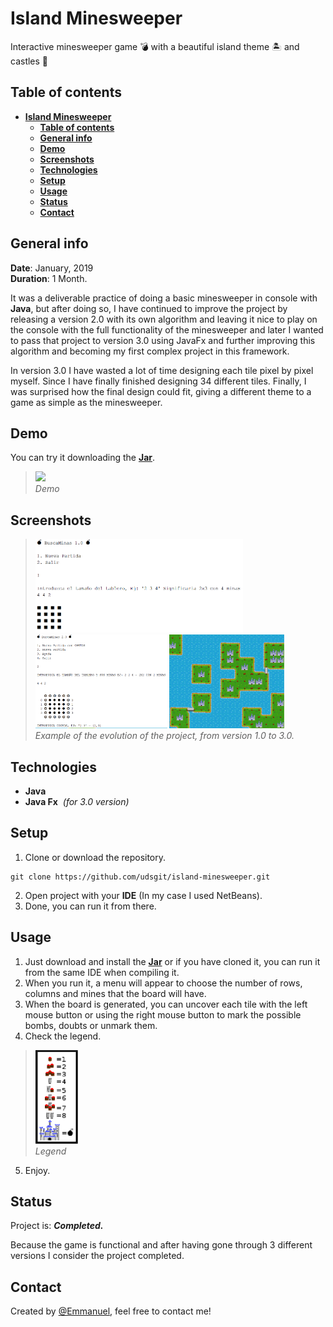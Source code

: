 # **Island Minesweeper**

Interactive minesweeper game 💣 with a beautiful island theme 🏝️ and castles 🏰

## **Table of contents**

- [**Island Minesweeper**](#island-minesweeper)
  - [**Table of contents**](#table-of-contents)
  - [**General info**](#general-info)
  - [**Demo**](#demo)
  - [**Screenshots**](#screenshots)
  - [**Technologies**](#technologies)
  - [**Setup**](#setup)
  - [**Usage**](#usage)
  - [**Status**](#status)
  - [**Contact**](#contact)

## **General info**

**Date**: January, 2019  
**Duration**: 1 Month.

It was a deliverable practice of doing a basic minesweeper in console with **Java**, but after doing so, I have continued to improve the project by releasing a version 2.0 with its own algorithm and leaving it nice to play on the console with the full functionality of the minesweeper and later I wanted to pass that project to version 3.0 using JavaFx and further improving this algorithm and becoming my first complex project in this framework.

In version 3.0 I have wasted a lot of time designing each tile pixel by pixel myself. Since I have finally finished designing 34 different tiles. Finally, I was surprised how the final design could fit, giving a different theme to a game as simple as the minesweeper.

## **Demo**

You can try it downloading the [**Jar**](https://github.com/udsgit/island-minesweeper/raw/master/dist/J3Emmanuel.jar).

> <img src="images/demo.gif"/><br><i>Demo</i>

## **Screenshots**

> <img src="images/example1.png" height="150"/>
> <img src="images/example2.png" height="150"/>
> <img src="images/example3.png" height="150"/><br><i>Example of the evolution of the project, from version 1.0 to 3.0.</i>

## **Technologies**

- **Java**
- **Java Fx**&nbsp;&nbsp;_(for 3.0 version)_

## **Setup**

1. Clone or download the repository.

```console
git clone https://github.com/udsgit/island-minesweeper.git
```

2. Open project with your **IDE** (In my case I used NetBeans).
3. Done, you can run it from there.

## **Usage**

1. Just download and install the [**Jar**](https://github.com/udsgit/island-minesweeper/raw/master/dist/J3Emmanuel.jar) or if you have cloned it, you can run it from the same IDE when compiling it.
2. When you run it, a menu will appear to choose the number of rows, columns and mines that the board will have.
3. When the board is generated, you can uncover each tile with the left mouse button or using the right mouse button to mark the possible bombs, doubts or unmark them.
4. Check the legend.

> <img src="images/legend.png" height="150"/><br><i>Legend</i>

5. Enjoy.

## **Status**

Project is: **_Completed._**

Because the game is functional and after having gone through 3 different versions I consider the project completed.

## **Contact**

Created by [@Emmanuel](https://www.linkedin.com/in/emagleza/), feel free to contact me!
